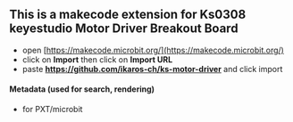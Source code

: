 
## This is a makecode extension for Ks0308 keyestudio Motor Driver Breakout Board



* open [https://makecode.microbit.org/](https://makecode.microbit.org/)
* click on **Import** then click on **Import URL**
* paste **https://github.com/ikaros-ch/ks-motor-driver** and click import

#### Metadata (used for search, rendering)

* for PXT/microbit
<script src="https://makecode.com/gh-pages-embed.js"></script><script>makeCodeRender("{{ site.makecode.home_url }}", "{{ site.github.owner_name }}/{{ site.github.repository_name }}");</script>
